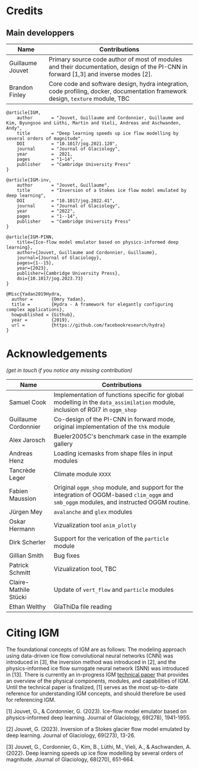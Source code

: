 # Credits

## Main developpers

| Name | Contributions |
|----------|----------|
| Guillaume Jouvet    | Primary source code author of most of modules and their documentation, design of the PI-CNN in forward [1,3] and inverse modes [2]. |
| Brandon Finley      | Core code and software design, hydra integration, code profiling, docker, documentation framework design, `texture` module, TBC |

```
@article{IGM,
	author       = "Jouvet, Guillaume and Cordonnier, Guillaume and Kim, Byungsoo and Lüthi, Martin and Vieli, Andreas and Aschwanden, Andy",  
	title        = "Deep learning speeds up ice flow modelling by several orders of magnitude",
	DOI          = "10.1017/jog.2021.120",
	journal      = "Journal of Glaciology",
	year         =  2021,
	pages        = "1–14",
	publisher    = "Cambridge University Press"
}
```
```
@article{IGM-inv,
	author       = "Jouvet, Guillaume",
	title        = "Inversion of a Stokes ice flow model emulated by deep learning",
	DOI          = "10.1017/jog.2022.41",
	journal      = "Journal of Glaciology",
	year         = "2022",
	pages        = "1--14",
	publisher    = "Cambridge University Press"
}
```
```
@article{IGM-PINN,
	title={Ice-flow model emulator based on physics-informed deep learning},
	author={Jouvet, Guillaume and Cordonnier, Guillaume},
	journal={Journal of Glaciology},
	pages={1--15},
	year={2023},
	publisher={Cambridge University Press},
	doi={10.1017/jog.2023.73}
}
```
```
@Misc{Yadan2019Hydra,
  author =       {Omry Yadan},
  title =        {Hydra - A framework for elegantly configuring complex applications},
  howpublished = {Github},
  year =         {2019},
  url =          {https://github.com/facebookresearch/hydra}
}
```
 
# Acknowledgements

*(get in touch if you notice any missing contribution)*

| Name | Contributions |
|----------|----------|
| Samuel Cook | Implementation of functions specific for global modelling in the `data_assimilation` module, inclusion of RGI7 in `oggm_shop` |
| Guillaume Cordonnier | Co-design of the PI-CNN in forward mode, original implementation of the `thk` module |
| Alex Jarosch  | Bueler2005C's benchmark case in the example gallery |
| Andreas Henz | Loading icemasks from shape files in input modules |
| Tancrède Leger | Climate module `XXXX` |
| Fabien Maussion | Original `oggm_shop` module, and support for the integration of OGGM-based `clim_oggm` and `smb_oggm` modules, and instructed OGGM routine. |
| Jürgen Mey | `avalanche` and `glex` modules |
| Oskar Hermann | Vizualization tool `anim_plotly` |
| Dirk Scherler | Support for the verication of the `particle` module |
| Gillian Smith | Bug fixes |
| Patrick Schmitt | Vizualization tool, TBC |
| Claire-Mathile Stücki | Update of `vert_flow` and `particle` modules |
| Ethan Welthy | GlaThiDa file reading |

# Citing IGM

The foundational concepts of IGM are as follows: The modeling approach using data-driven ice flow convolutional neural networks (CNN) was introduced in [3], the inversion method was introduced in [2], and the physics-informed ice flow surrogate neural network (SNN) was introduced in [13]. There is currently an in-progress IGM [technical paper](https://github.com/jouvetg/igm/blob/main/technical-paper/paper.pdf) that provides an overview of the physical components, modules, and capabilities of IGM. Until the technical paper is finalized, [1] serves as the most up-to-date reference for understanding IGM concepts, and should therefore be used for referencing IGM.

[1] Jouvet, G., & Cordonnier, G. (2023). Ice-flow model emulator based on physics-informed deep learning. Journal of Glaciology, 69(278), 1941-1955.

[2] Jouvet, G. (2023). Inversion of a Stokes glacier flow model emulated by deep learning. Journal of Glaciology, 69(273), 13-26.

[3] Jouvet, G., Cordonnier, G., Kim, B., Lüthi, M., Vieli, A., & Aschwanden, A. (2022). Deep learning speeds up ice flow modelling by several orders of magnitude. Journal of Glaciology, 68(270), 651-664.

 